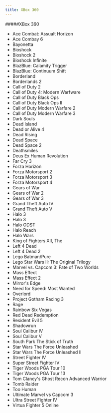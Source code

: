 ```yaml
---
title: XBox 360
---
```


#####XBox 360

- Ace Combat: Assualt Horizon
- Ace Combay 6
- Bayonetta
- Bioshock
- Bioshock 2
- Bioshock Infinite
- BlazBlue: Calamity Trigger
- BlazBlue: Continuum Shift
- Borderland
- Borderlands 2
- Call of Duty 2
- Call of Duty 4: Modern Warfware
- Call of Duty Black Ops
- Call of Duty Black Ops II
- Call of Duty Modern Warfare 2
- Call of Duty Modern Warfare 3
- Dark Souls
- Dead Island
- Dead or Alive 4
- Dead Rising
- Dead Space
- Dead Space 2
- Deathsmiles
- Deus Ex Human Revolution
- Far Cry 3
- Forza Horizon
- Forza Motorsport 2
- Forza Motorsport 3
- Forza Motorsport 4
- Gears of War
- Gears of War 2
- Gears of War 3
- Grand Theft Auto IV
- Grand Theft Auto V
- Halo 3
- Halo 3
- Halo ODST
- Halo Reach
- Halo Wars
- King of Fighters XII, The
- Left 4 Dead
- Left 4 Dead 2
- Lego Batman/Pure
- Lego Star Wars II: The Original Trilogy
- Marvel vs. Capcom 3: Fate of Two Worlds
- Mass Effect
- Mass Effect 2
- Mirror's Edge
- Need for Speed: Most Wanted
- Overlord
- Project Gotham Racing 3
- Rage
- Rainbow Six Vegas
- Red Dead Redemption
- Resident Evil 5
- Shadowrun
- Soul Calibur IV
- Soul Calibur V
- South Park The Stick of Truth
- Star Wars The Force Unleashed
- Star Wars The Force Unleashed II
- Street Fighter IV
- Super Street Fighter IV
- Tiger Woods PGA Tour 10
- Tiger Woods PGA Tour 13
- Tom Clancy's Ghost Recon Advanced Warrior
- Tomb Raider
- Too Human
- Ultimate Marvel vs Capcom 3
- Ultra Street Fighter IV
- Virtua Fighter 5 Online

